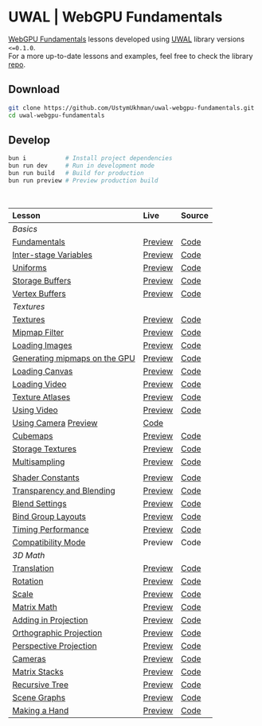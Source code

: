 # UWAL | WebGPU Fundamentals

[WebGPU Fundamentals](https://webgpufundamentals.org/) lessons developed using [UWAL](https://ustymukhman.github.io/uwal/) library versions `<=0.1.0`.<br>
For a more up-to-date lessons and examples, feel free to check the library [repo](https://github.com/UstymUkhman/uwal).

## Download

```bash
git clone https://github.com/UstymUkhman/uwal-webgpu-fundamentals.git
cd uwal-webgpu-fundamentals
```

## Develop

```bash
bun i           # Install project dependencies
bun run dev     # Run in development mode
bun run build   # Build for production
bun run preview # Preview production build
```

<br>

| Lesson | Live | Source |
|:- |:- |:- |
| _Basics_ |
| [Fundamentals](https://webgpufundamentals.org/webgpu/lessons/webgpu-fundamentals.html) | [Preview](https://ustymukhman.github.io/uwal-webgpu-fundamentals/dist/#fundamentals) | [Code](./src/fundamentals/index.js) |
| [Inter-stage Variables](https://webgpufundamentals.org/webgpu/lessons/webgpu-inter-stage-variables.html) | [Preview](https://ustymukhman.github.io/uwal-webgpu-fundamentals/dist/#inter-stage-variables) | [Code](./src/inter-stage-variables/index.js) |
| [Uniforms](https://webgpufundamentals.org/webgpu/lessons/webgpu-uniforms.html) | [Preview](https://ustymukhman.github.io/uwal-webgpu-fundamentals/dist/#uniforms) | [Code](./src/uniforms/index.js) |
| [Storage Buffers](https://webgpufundamentals.org/webgpu/lessons/webgpu-storage-buffers.html) | [Preview](https://ustymukhman.github.io/uwal-webgpu-fundamentals/dist/#storage-buffers) | [Code](./src/storage-buffers/index.js) |
| [Vertex Buffers](https://webgpufundamentals.org/webgpu/lessons/webgpu-vertex-buffers.html) | [Preview](https://ustymukhman.github.io/uwal-webgpu-fundamentals/dist/#vertex-buffers) | [Code](./src/vertex-buffers/index.js) |
| _Textures_ |
| [Textures](https://webgpufundamentals.org/webgpu/lessons/webgpu-textures.html) | [Preview](https://ustymukhman.github.io/uwal-webgpu-fundamentals/dist/#textures) | [Code](./src/textures/index.js) |
| [Mipmap Filter](https://webgpufundamentals.org/webgpu/lessons/webgpu-textures.html#mipmapfilter) | [Preview](https://ustymukhman.github.io/uwal-webgpu-fundamentals/dist/#mipmap-filter) | [Code](./src/mipmap-filter/index.js) |
| [Loading Images](https://webgpufundamentals.org/webgpu/lessons/webgpu-importing-textures.html) | [Preview](https://ustymukhman.github.io/uwal-webgpu-fundamentals/dist/#loading-images) | [Code](./src/loading-images/index.js) |
| [Generating mipmaps on the GPU](https://webgpufundamentals.org/webgpu/lessons/webgpu-importing-textures.html#a-generating-mips-on-the-gpu) | [Preview](https://ustymukhman.github.io/uwal-webgpu-fundamentals/dist/#gpu-mipmaps) | [Code](./src/gpu-mipmaps/index.js) |
| [Loading Canvas](https://webgpufundamentals.org/webgpu/lessons/webgpu-importing-textures.html#loading-canvas) | [Preview](https://ustymukhman.github.io/uwal-webgpu-fundamentals/dist/#loading-canvas) | [Code](./src/loading-canvas/index.js) |
| [Loading Video](https://webgpufundamentals.org/webgpu/lessons/webgpu-importing-textures.html#loading-video) | [Preview](https://ustymukhman.github.io/uwal-webgpu-fundamentals/dist/#loading-video) | [Code](./src/loading-video/index.js) |
| [Texture Atlases](https://webgpufundamentals.org/webgpu/lessons/webgpu-importing-textures.html#texture-atlases) | [Preview](https://ustymukhman.github.io/uwal-webgpu-fundamentals/dist/#texture-atlases) | [Code](./src/texture-atlases/index.js) |
| [Using Video](https://webgpufundamentals.org/webgpu/lessons/webgpu-textures-external-video.html) | [Preview](https://ustymukhman.github.io/uwal-webgpu-fundamentals/dist/#using-video) | [Code](./src/using-video/index.js) |
| [Using Camera](https://webgpufundamentals.org/webgpu/lessons/webgpu-textures-external-video.html#a-web-camera) [Preview](https://ustymukhman.github.io/uwal-webgpu-fundamentals/dist/#using-camera) | [Code](./src/using-camera/index.js) |
| [Cubemaps](https://webgpufundamentals.org/webgpu/lessons/webgpu-cube-maps.html) | [Preview](https://ustymukhman.github.io/uwal-webgpu-fundamentals/dist/#cubemaps) | [Code](./src/cubemaps/index.js) |
| [Storage Textures](https://webgpufundamentals.org/webgpu/lessons/webgpu-storage-textures.html) | [Preview](https://ustymukhman.github.io/uwal-webgpu-fundamentals/dist/#storage-textures) | [Code](./src/storage-textures/index.js) |
| [Multisampling](https://webgpufundamentals.org/webgpu/lessons/webgpu-multisampling.html) | [Preview](https://ustymukhman.github.io/uwal-webgpu-fundamentals/dist/#multisampling) | [Code](./src/multisampling/index.js) |
|   |   |   |
| [Shader Constants](https://webgpufundamentals.org/webgpu/lessons/webgpu-constants.html) | [Preview](https://ustymukhman.github.io/uwal-webgpu-fundamentals/dist/#shader-constants) | [Code](./src/shader-constants/index.js) |
| [Transparency and Blending](https://webgpufundamentals.org/webgpu/lessons/webgpu-transparency.html) | [Preview](https://ustymukhman.github.io/uwal-webgpu-fundamentals/dist/#transparency) | [Code](./src/transparency/index.js) |
| [Blend Settings](https://webgpufundamentals.org/webgpu/lessons/webgpu-transparency.html#blend-settings) | [Preview](https://ustymukhman.github.io/uwal-webgpu-fundamentals/dist/#blend-settings) | [Code](./src/blend-settings/index.js) |
| [Bind Group Layouts](https://webgpufundamentals.org/webgpu/lessons/webgpu-bind-group-layouts.html) | [Preview](https://ustymukhman.github.io/uwal-webgpu-fundamentals/dist/#bind-group-layouts) | [Code](./src/bind-group-layouts/index.js) |
| [Timing Performance](https://webgpufundamentals.org/webgpu/lessons/webgpu-timing.html) | [Preview](https://ustymukhman.github.io/uwal-webgpu-fundamentals/dist/#timing-performance) | [Code](./src/timing-performance/index.js) |
| [Compatibility Mode](https://webgpufundamentals.org/webgpu/lessons/webgpu-compatibility-mode.html) | Preview | Code |
| _3D Math_ |
| [Translation](https://webgpufundamentals.org/webgpu/lessons/webgpu-translation.html) | [Preview](https://ustymukhman.github.io/uwal-webgpu-fundamentals/dist/#translation) | [Code](./src/translation/index.js) |
| [Rotation](https://webgpufundamentals.org/webgpu/lessons/webgpu-rotation.html) | [Preview](https://ustymukhman.github.io/uwal-webgpu-fundamentals/dist/#rotation) | [Code](./src/rotation/index.js) |
| [Scale](https://webgpufundamentals.org/webgpu/lessons/webgpu-scale.html) | [Preview](https://ustymukhman.github.io/uwal-webgpu-fundamentals/dist/#scale) | [Code](./src/scale/index.js) |
| [Matrix Math](https://webgpufundamentals.org/webgpu/lessons/webgpu-matrix-math.html) | [Preview](https://ustymukhman.github.io/uwal-webgpu-fundamentals/dist/#matrix-math) | [Code](./src/matrix-math/index.js) |
| [Adding in Projection](https://webgpufundamentals.org/webgpu/lessons/webgpu-matrix-math.html#adding-in-projection) | [Preview](https://ustymukhman.github.io/uwal-webgpu-fundamentals/dist/#adding-projection) | [Code](./src/adding-projection/index.js) |
| [Orthographic Projection](https://webgpufundamentals.org/webgpu/lessons/webgpu-orthographic-projection.html) | [Preview](https://ustymukhman.github.io/uwal-webgpu-fundamentals/dist/#orthographic-projection) | [Code](./src/orthographic-projection/index.js) |
| [Perspective Projection](https://webgpufundamentals.org/webgpu/lessons/webgpu-perspective-projection.html) | [Preview](https://ustymukhman.github.io/uwal-webgpu-fundamentals/dist/#perspective-projection) | [Code](./src/perspective-projection/index.js) |
| [Cameras](https://webgpufundamentals.org/webgpu/lessons/webgpu-cameras.html) | [Preview](https://ustymukhman.github.io/uwal-webgpu-fundamentals/dist/#cameras) | [Code](./src/cameras/index.js) |
| [Matrix Stacks](https://webgpufundamentals.org/webgpu/lessons/webgpu-matrix-stacks.html) | [Preview](https://ustymukhman.github.io/uwal-webgpu-fundamentals/dist/#matrix-stacks) | [Code](./src/matrix-stacks/index.js) |
| [Recursive Tree](https://webgpufundamentals.org/webgpu/lessons/webgpu-matrix-stacks.html#a-recursive-tree) | [Preview](https://ustymukhman.github.io/uwal-webgpu-fundamentals/dist/#recursive-tree) | [Code](./src/recursive-tree/index.js) |
| [Scene Graphs](https://webgpufundamentals.org/webgpu/lessons/webgpu-scene-graphs.html) | [Preview](https://ustymukhman.github.io/uwal-webgpu-fundamentals/dist/#scene-graphs) | [Code](./src/scene-graphs/index.js) |
| [Making a Hand](https://webgpufundamentals.org/webgpu/lessons/webgpu-scene-graphs.html#a-hand) | [Preview](https://ustymukhman.github.io/uwal-webgpu-fundamentals/dist/#making-hand) | [Code](./src/making-hand/index.js) |
